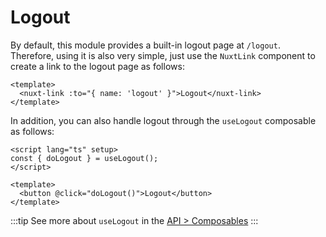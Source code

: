 # Logout

By default, this module provides a built-in logout page at `/logout`. Therefore, using it is also very simple, just use the `NuxtLink` component to create a link to the logout page as follows:

```vue
<template>
  <nuxt-link :to="{ name: 'logout' }">Logout</nuxt-link>
</template>
```

In addition, you can also handle logout through the `useLogout` composable as follows:

```vue
<script lang="ts" setup>
const { doLogout } = useLogout();
</script>

<template>
  <button @click="doLogout()">Logout</button>
</template>
```

:::tip
See more about `useLogout` in the [API > Composables](/api/composables#uselogout)
:::
